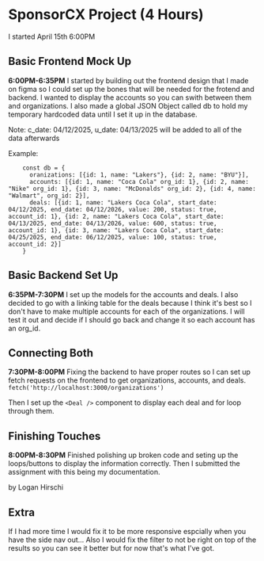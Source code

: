 # SponsorCX Project (4 Hours)

I started April 15th 6:00PM

## Basic Frontend Mock Up

**6:00PM-6:35PM**
I started by building out the frontend design that I made on figma so I could set up the bones that will be needed for the frotend and backend. I wanted to display the accounts so you can swith between them and organizations. I also made a global JSON Object called db to hold my temporary hardcoded data until I set it up in the database.

Note: c_date: 04/12/2025, u_date: 04/13/2025 will be added to all of the data afterwards

Example:
```
    const db = {
      oranizations: [{id: 1, name: "Lakers"}, {id: 2, name: "BYU"}],
      accounts: [{id: 1, name: "Coca Cola" org_id: 1}, {id: 2, name: "Nike" org_id: 1}, {id: 3, name: "McDonalds" org_id: 2}, {id: 4, name: "Walmart", org_id: 2}],
      deals: [{id: 1, name: "Lakers Coca Cola", start_date: 04/12/2025, end_date: 04/12/2026, value: 200, status: true, account_id: 1}, {id: 2, name: "Lakers Coca Cola", start_date: 04/13/2025, end_date: 04/13/2026, value: 600, status: true, account_id: 1}, {id: 3, name: "Lakers Coca Cola", start_date: 04/25/2025, end_date: 06/12/2025, value: 100, status: true, account_id: 2}]
    }
```

## Basic Backend Set Up

**6:35PM-7:30PM**
I set up the models for the accounts and deals. I also decided to go with a linking table for the deals because I think it's best so I don't have to make multiple accounts for each of the organizations. I will test it out and decide if I should go back and change it so each account has an org_id.


## Connecting Both

**7:30PM-8:00PM**
Fixing the backend to have proper routes so I can set up fetch requests on the frontend to get organizations, accounts, and deals.
```fetch('http://localhost:3000/organizations')```

Then I set up the  `<Deal />` component to display each deal and for loop through them.

## Finishing Touches

**8:00PM-8:30PM**
Finished polishing up broken code and seting up the loops/buttons to display the information correctly. Then I submitted the assignment with this being my documentation.

by Logan Hirschi

## Extra

If I had more time I would fix it to be more responsive espcially when you have the side nav out...
Also I would fix the filter to not be right on top of the results so you can see it better but for now that's what I've got.